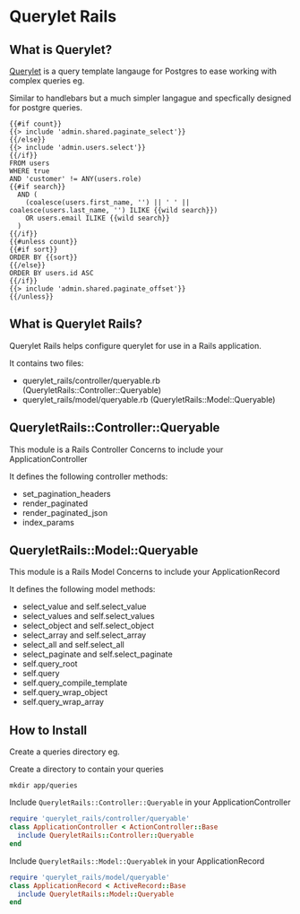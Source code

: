 # Querylet Rails

## What is Querylet?

[Querylet](https://github.com/teacherseat/querylet) is a query template
langauge for Postgres to ease working with complex queries eg.

Similar to handlebars but a much simpler langague and specfically
designed for postgre queries.

```
{{#if count}}
{{> include 'admin.shared.paginate_select'}}
{{/else}}
{{> include 'admin.users.select'}}
{{/if}}
FROM users
WHERE true
AND 'customer' != ANY(users.role)
{{#if search}}
  AND (
    (coalesce(users.first_name, '') || ' ' || coalesce(users.last_name, '') ILIKE {{wild search}})
    OR users.email ILIKE {{wild search}}
  )
{{/if}}
{{#unless count}}
{{#if sort}}
ORDER BY {{sort}}
{{/else}}
ORDER BY users.id ASC
{{/if}}
{{> include 'admin.shared.paginate_offset'}}
{{/unless}}
```

## What is Querylet Rails?

Querylet Rails helps configure querylet for use in a Rails application.

It contains two files:

- querylet_rails/controller/queryable.rb (QueryletRails::Controller::Queryable)
- querylet_rails/model/queryable.rb      (QueryletRails::Model::Queryable)


## QueryletRails::Controller::Queryable

This module is a Rails Controller Concerns to include your ApplicationController

It defines the following controller methods:

- set_pagination_headers
- render_paginated
- render_paginated_json
- index_params

## QueryletRails::Model::Queryable

This module is a Rails Model Concerns to include your ApplicationRecord

It defines the following model methods:

- select_value and self.select_value
- select_values and self.select_values
- select_object and self.select_object
- select_array and self.select_array
- select_all and self.select_all
- select_paginate and self.select_paginate
- self.query_root
- self.query
- self.query_compile_template
- self.query_wrap_object
- self.query_wrap_array

## How to Install

Create a queries directory eg.

Create a directory to contain your queries

```
mkdir app/queries
```

Include `QueryletRails::Controller::Queryable` in your ApplicationController

```rb
require 'querylet_rails/controller/queryable'
class ApplicationController < ActionController::Base
  include QueryletRails::Controller::Queryable
end
```

Include `QueryletRails::Model::Queryablek` in your ApplicationRecord

```rb
require 'querylet_rails/model/queryable'
class ApplicationRecord < ActiveRecord::Base
  include QueryletRails::Model::Queryable
end
```
